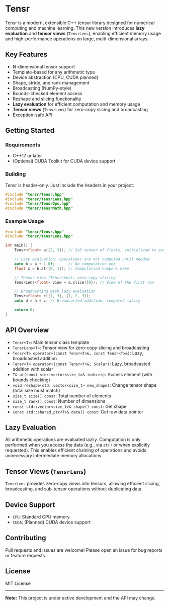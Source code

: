 # Tensr

Tensr is a modern, extensible C++ tensor library designed for numerical computing and machine learning. This new version introduces **lazy evaluation** and **tensor views** (`TensrLens`), enabling efficient memory usage and high-performance operations on large, multi-dimensional arrays.

## Key Features

- N-dimensional tensor support
- Template-based for any arithmetic type
- Device abstraction (CPU, CUDA planned)
- Shape, stride, and rank management
- Broadcasting (NumPy-style)
- Bounds-checked element access
- Reshape and slicing functionality
- **Lazy evaluation** for efficient computation and memory usage
- **Tensor views** (`TensrLens`) for zero-copy slicing and broadcasting
- Exception-safe API

## Getting Started

### Requirements

- C++17 or later
- (Optional) CUDA Toolkit for CUDA device support

### Building

Tensr is header-only. Just include the headers in your project:

```cpp
#include "tensr/Tensr.hpp"
#include "tensr/TensrLens.hpp"
#include "tensr/TensrOps.hpp"
#include "tensr/TensrMath.hpp"
```

### Example Usage

```cpp
#include "tensr/Tensr.hpp"
#include "tensr/TensrLens.hpp"

int main() {
    Tensr<float> a({2, 3}); // 2x3 tensor of floats, initialized to zero

    // Lazy evaluation: operations are not computed until needed
    auto b = a + 1.0f;      // No computation yet
    float x = b.at({0, 1}); // Computation happens here

    // Tensor view (TensrLens): zero-copy slicing
    TensrLens<float> view = a.slice({0}); // View of the first row

    // Broadcasting with lazy evaluation
    Tensr<float> c({1, 3}, {1, 2, 3});
    auto d = a + c; // Broadcasted addition, computed lazily

    return 0;
}
```

## API Overview

- `Tensr<T>`: Main tensor class template
- `TensrLens<T>`: Tensor view for zero-copy slicing and broadcasting
- `Tensr<T> operator+(const Tensr<T>&, const Tensr<T>&)`: Lazy, broadcasted addition
- `Tensr<T> operator+(const Tensr<T>&, Scalar)`: Lazy, broadcasted addition with scalar
- `T& at(const std::vector<size_t>& indices)`: Access element (with bounds checking)
- `void reshape(std::vector<size_t> new_shape)`: Change tensor shape (total size must match)
- `size_t size() const`: Total number of elements
- `size_t rank() const`: Number of dimensions
- `const std::vector<size_t>& shape() const`: Get shape
- `const std::shared_ptr<T>& data() const`: Get raw data pointer

## Lazy Evaluation

All arithmetic operations are evaluated lazily. Computation is only performed when you access the data (e.g., via `at()` or when explicitly requested). This enables efficient chaining of operations and avoids unnecessary intermediate memory allocations.

## Tensor Views (`TensrLens`)

`TensrLens` provides zero-copy views into tensors, allowing efficient slicing, broadcasting, and sub-tensor operations without duplicating data.

## Device Support

- `CPU`: Standard CPU memory
- `CUDA`: (Planned) CUDA device support

## Contributing

Pull requests and issues are welcome! Please open an issue for bug reports or feature requests.

## License

MIT License

---

**Note:** This project is under active development and the API may change.
